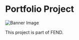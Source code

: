# Portfolio Project

![Banner Image](https://raw.githubusercontent.com/imarchu/portfolio-project/master/images/readme_portfolio_image.PNG)

This project is part of FEND.